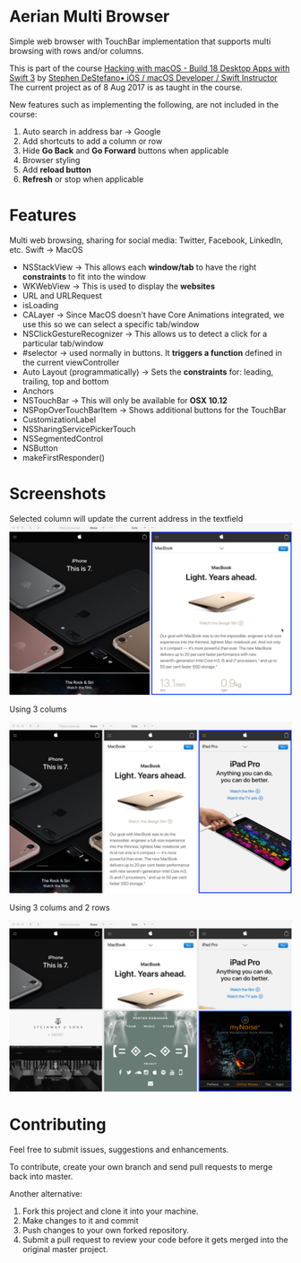 # Aerian Multi Browser
Simple web browser with TouchBar implementation that supports multi browsing with rows and/or columns. 

This is part of the course [Hacking with macOS - Build 18 Desktop Apps with Swift 3](https://www.udemy.com/macbookapps/) by [Stephen DeStefano• iOS / macOS Developer / Swift Instructor](https://www.udemy.com/macbookapps/#instructor)
The current project as of 8 Aug 2017 is as taught in the course.

New features such as implementing the following, are not included in the course:

1. Auto search in address bar -> Google
2. Add shortcuts to add a column or row
3. Hide <b>Go Back</b> and <b>Go Forward</b> buttons when applicable
4. Browser styling
5. Add <b>reload button</b>
6. <b>Refresh</b> or stop when applicable

# Features

Multi web browsing, sharing for social media: Twitter, Facebook, LinkedIn, etc.
Swift -> MacOS

* NSStackView -> This allows each <b>window/tab</b> to have the right <b>constraints</b> to fit into the window
* WKWebView -> This is used to display the <b>websites</b>
* URL and URLRequest
* isLoading
* CALayer -> Since MacOS doesn't have Core Animations integrated, we use this so we can select a specific tab/window
* NSClickGestureRecognizer -> This allows us to detect a click for a particular tab/window
* #selector -> used normally in buttons. It <b>triggers a function</b> defined in the current viewController
* Auto Layout (programmatically) -> Sets the <b>constraints</b> for: leading, trailing, top and bottom
* Anchors
* NSTouchBar -> This will only be available for <b>OSX 10.12</b>
* NSPopOverTouchBarItem -> Shows additional buttons for the TouchBar
* CustomizationLabel
* NSSharingServicePickerTouch
* NSSegmentedControl
* NSButton
* makeFirstResponder()


# Screenshots

Selected column will update the current address in the textfield
![christian ray leovido screenshot aerian multi browser 1](/screenshots/1.png)

Using 3 colums

![christian ray leovido screenshot aerian multi browser 2](/screenshots/2.png)

Using 3 colums and 2 rows

![christian ray leovido screenshot aerian multi browser 4](/screenshots/4.png)

# Contributing

Feel free to submit issues, suggestions and enhancements.

To contribute, create your own branch and send pull requests to merge back into master.

Another alternative:

1. Fork this project and clone it into your machine.
2. Make changes to it and commit
3. Push changes to your own forked repository.
4. Submit a pull request to review your code before it gets merged into the original master project.
